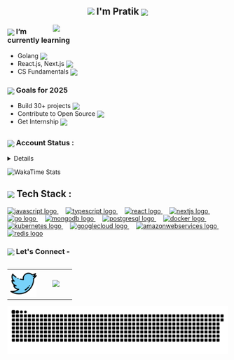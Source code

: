 ###
<h2 align="center">
  <img src="https://media.giphy.com/media/g0jg6lMcNORSlOv9Zb/giphy.gif?cid=790b7611kcpr64hjyt7jbve4vdkvw2m8rz4s86bbsgr38w18&ep=v1_stickers_search&rid=giphy.gif&ct=ts" width="40"> I'm Pratik  
  <img src="https://media3.giphy.com/media/v1.Y2lkPTc5MGI3NjExa28yNmd2dmM0dWtidDQ3cm42dGxkM3JrdGZvNXN1YzFza2d0N3g2YSZlcD12MV9pbnRlcm5hbF9naWZfYnlfaWQmY3Q9cw/12PXNbcHW8C9Bm/giphy.gif" width="40" align="absmiddle">
</h2>
<a href="https://github.com/abhinavkale-dev">
   <img align="right" src="https://media3.giphy.com/media/v1.Y2lkPTc5MGI3NjExZDNzODRqcmVseHVpc2J6cTgydHk1eHdmdGwxdXNob3g5dG8zNXh6YSZlcD12MV9pbnRlcm5hbF9naWZfYnlfaWQmY3Q9Zw/n7xN8Tqaagpol3DkyF/giphy.gif" width="400">
</a>

### <img src="https://media.giphy.com/media/Zebztgv7jmkoLe1DoY/giphy.gif?cid=ecf05e473t22i4scweo65028p2tlkre0zpc4x1aa0808tuu8&ep=v1_stickers_search&rid=giphy.gif&ct=s" width="40" align="absmiddle">  I’m currently learning 
- Golang <img src="https://media.giphy.com/media/zYi4Qdbs4LUmCrVD82/giphy.gif?cid=790b7611j85x6cy672oe01j55fs6y16ua0uirzdr3jxtel3x&ep=v1_stickers_search&rid=giphy.gif&ct=" width="40" align="absmiddle">
- React.js, Next.js <img src="https://media.giphy.com/media/eNAsjO55tPbgaor7ma/giphy.gif?cid=790b7611of7n9ghlzd949b0isywl0vriatvctujp2ql84yut&ep=v1_stickers_search&rid=giphy.gif&ct=s" width="40" align="absmiddle">
- CS Fundamentals <img src="https://media.giphy.com/media/Ll22OhMLAlVDb8UQWe/giphy.gif?cid=790b76112ruiygn7j5lvvgytwl81cyxuzj08h3vny6imgfiq&ep=v1_stickers_search&rid=giphy.gif&ct=s" width="40" align="absmiddle">

### <img src="https://media.giphy.com/media/n24Eq6str4wLglFVw6/giphy.gif?cid=790b7611tsdiq320yew5aukjpcfkl9drf87ndgo5gz28wmc0&ep=v1_stickers_search&rid=giphy.gif&ct=s" width="40" align="absmiddle"> Goals for 2025
- Build 30+ projects <img src="https://media.giphy.com/media/BiSeh1hFJ2waKPld1p/giphy.gif?cid=790b7611dg4uzy0qrovmxhpsc0qq5hgz0v31qr5q377rt6dm&ep=v1_stickers_search&rid=giphy.gif&ct=s" width="40" align="absmiddle">
- Contribute to Open Source <img src="https://media.giphy.com/media/UP3y7jUL3vpnVyawjo/giphy.gif?cid=ecf05e47veix02ae9zf90gx158mn74nfkum2huueqi61we80&ep=v1_stickers_search&rid=giphy.gif&ct=s" width="40" align="absmiddle">
- Get Internship <img src="https://media.giphy.com/media/RW1n4Qh34k4c6oWg7n/giphy.gif?cid=ecf05e47veix02ae9zf90gx158mn74nfkum2huueqi61we80&ep=v1_stickers_search&rid=giphy.gif&ct=s" width="40" align="absmiddle">

##

### <img src="https://media.giphy.com/media/RfSEtAibkFAGiVVYX0/giphy.gif?cid=ecf05e471b45wcbngxvy8qyevuwq2zur5k7mctj8d4dteuut&ep=v1_stickers_search&rid=giphy.gif&ct=s" width="40" align="absmiddle"> Account Status : 

<details>
  <summary>Details</summary>
  <img src="https://github-readme-stats.vercel.app/api?username=Prtik12&show_icons=true&theme=tokyonight" />
</details>

![WakaTime Stats](https://github-readme-stats.vercel.app/api/wakatime?username=Prtik12&layout=compact&theme=tokyonight)

<h2 align="left"><img src="https://media.giphy.com/media/QVz8bVdhi6dmkIkg61/giphy.gif?cid=ecf05e47po4gkdwzxbxw64i1srzzofliw5v2qtp3xvd7j8zn&ep=v1_stickers_search&rid=giphy.gif&ct=s" width="40" align="absmiddle"> Tech Stack :</h2>


<div align="left">
  <a href="https://developer.mozilla.org/en-US/docs/Web/JavaScript" target="_blank">
    <img src="https://cdn.jsdelivr.net/gh/devicons/devicon/icons/javascript/javascript-original.svg" height="50" alt="javascript logo" />
  </a>
  <img width="12" />
  <a href="https://www.typescriptlang.org/" target="_blank">
    <img src="https://cdn.jsdelivr.net/gh/devicons/devicon/icons/typescript/typescript-original.svg" height="50" alt="typescript logo" />
  </a>
  <img width="12" />
  <a href="https://react.dev/" target="_blank">
    <img src="https://cdn.jsdelivr.net/gh/devicons/devicon/icons/react/react-original.svg" height="50" alt="react logo" />
  </a>
  <img width="12" />
  <a href="https://nextjs.org/" target="_blank">
    <img src="https://cdn.jsdelivr.net/gh/devicons/devicon/icons/nextjs/nextjs-original.svg" height="50" alt="nextjs logo" />
  </a>
  <img width="12" />
  <a href="https://go.dev/" target="_blank">
    <img src="https://cdn.jsdelivr.net/gh/devicons/devicon/icons/go/go-original.svg" height="50" alt="go logo" />
  </a>
  <img width="12" />
  <a href="https://www.mongodb.com/" target="_blank">
    <img src="https://cdn.jsdelivr.net/gh/devicons/devicon/icons/mongodb/mongodb-original.svg" height="50" alt="mongodb logo" />
  </a>
  <img width="12" />
  <a href="https://www.postgresql.org/" target="_blank">
    <img src="https://cdn.jsdelivr.net/gh/devicons/devicon/icons/postgresql/postgresql-original.svg" height="50" alt="postgresql logo" />
  </a>
  <img width="12" />
  <a href="https://www.docker.com/" target="_blank">
    <img src="https://cdn.jsdelivr.net/gh/devicons/devicon/icons/docker/docker-original.svg" height="50" alt="docker logo" />
  </a>
  <img width="12" />
  <a href="https://kubernetes.io/" target="_blank">
    <img src="https://cdn.jsdelivr.net/gh/devicons/devicon/icons/kubernetes/kubernetes-plain.svg" height="50" alt="kubernetes logo" />
  </a>
  <img width="12" />
  <a href="https://cloud.google.com/" target="_blank">
    <img src="https://cdn.jsdelivr.net/gh/devicons/devicon/icons/googlecloud/googlecloud-original.svg" height="50" alt="googlecloud logo" />
  </a>
  <img width="12" />
  <a href="https://aws.amazon.com/" target="_blank">
    <img src="https://cdn.jsdelivr.net/gh/devicons/devicon/icons/amazonwebservices/amazonwebservices-line-wordmark.svg" height="50" alt="amazonwebservices logo" />
  </a>
  <img width="12" />
  <a href="https://redis.io/" target="_blank">
    <img src="https://cdn.jsdelivr.net/gh/devicons/devicon/icons/redis/redis-original.svg" height="50" alt="redis logo" />
  </a>
</div>

###

<h3><img src="https://media.giphy.com/media/Al9XitEIwGgLU9yMfS/giphy.gif?cid=ecf05e47246z68gic13exguovr5xae6jhotnfa5nmu0evi54&ep=v1_stickers_search&rid=giphy.gif&ct=s" width="60" align="absmiddle"> Let's Connect - </h3>

<table width="120" align="left">
  <tr>  
    <td align="center" width="60">
      <a href="https://x.com/iPratikkk___"><img src="https://raw.githubusercontent.com/8bithemant/8bithemant/master/twitter.png?raw=true" width="60"></a>
    </td>
    <td align="center" width="60">
      <a href="mailto:babyjesus7695@gmail.com"><img src="https://user-images.githubusercontent.com/29790345/184528214-8f168ffd-5a4c-4d30-8d6b-917568924fbb.png?raw=true" width="80"></a>
    </td>
  </tr>
</table>
<br><br><br>


---

<picture>
  <source media="(prefers-color-scheme: dark)" srcset="https://raw.githubusercontent.com/Prtik12/Prtik12/output/github-snake-dark.svg" />
  <source media="(prefers-color-scheme: light)" srcset="https://raw.githubusercontent.com/Prtik12/Prtik12/output/github-snake.svg" />
  <img alt="github-snake" src="https://raw.githubusercontent.com/Prtik12/Prtik12/output/github-snake.svg" />
</picture>
